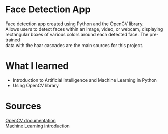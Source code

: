 <h1> Face Detection App </h1>
<p>
Face detection app created using Python and the OpenCV library.</br>
Allows users to detect faces within an image, video, or webcam, displaying </br>
rectangular boxes of various colors around each detected face. The pre-trained</br>
data with the haar cascades are the main sources for this project.
</p>

# What I learned
- Introduction to Artificial Intelligence and Machine Learning in Python
- Using OpenCV library 


# Sources
<a href='https://docs.opencv.org/master/'>OpenCV documentation</a></br>
<a href='https://www.tutorialspoint.com/machine_learning_with_python/index.htm'>Machine Learning introduction</a>